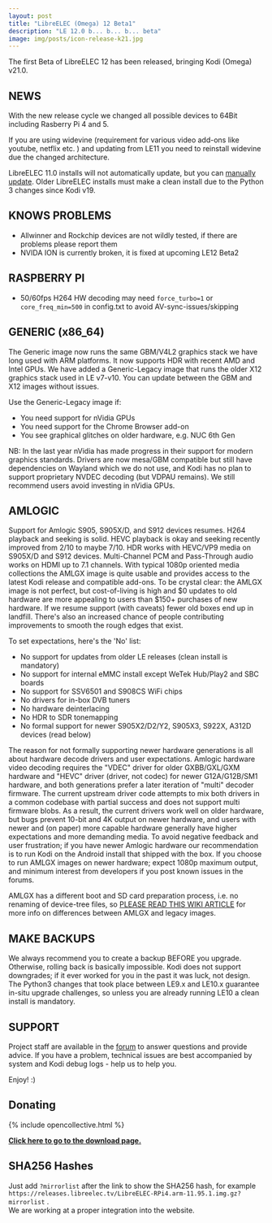 ```yaml
---
layout: post
title: "LibreELEC (Omega) 12 Beta1"
description: "LE 12.0 b... b... b... beta"
image: img/posts/icon-release-k21.jpg
---
```


The first Beta of LibreELEC 12 has been released, bringing Kodi (Omega) v21.0.

## NEWS

With the new release cycle we changed all possible devices to 64Bit including Rasberry Pi 4 and 5.

If you are using widevine (requirement for various video add-ons like youtube, netflix etc. ) and updating from LE11 you need to reinstall widevine due the changed architecture.
  
LibreELEC 11.0 installs will not automatically update, but you can [manually update](https://wiki.libreelec.tv/support/update). Older LibreELEC installs must make a clean install due to the Python 3 changes since Kodi v19.

## KNOWS PROBLEMS

- Allwinner and Rockchip devices are not wildly tested, if there are problems please report them
- NVIDA ION is currently broken, it is fixed at upcoming LE12 Beta2

## RASPBERRY PI

- 50/60fps H264 HW decoding may need `force_turbo=1` or `core_freq_min=500` in config.txt to avoid AV-sync-issues/skipping

## GENERIC (x86_64)

The Generic image now runs the same GBM/V4L2 graphics stack we have long used with ARM platforms. It now supports HDR with recent AMD and Intel GPUs. We have added a Generic-Legacy image that runs the older X12 graphics stack used in LE v7-v10. You can update between the GBM and X12 images without issues.

Use the Generic-Legacy image if:

- You need support for nVidia GPUs
- You need support for the Chrome Browser add-on
- You see graphical glitches on older hardware, e.g. NUC 6th Gen

NB: In the last year nVidia has made progress in their support for modern graphics standards. Drivers are now mesa/GBM compatible but still have dependencies on Wayland which we do not use, and Kodi has no plan to support proprietary NVDEC decoding (but VDPAU remains). We still recommend users avoid investing in nVidia GPUs.

## AMLOGIC

Support for Amlogic S905, S905X/D, and S912 devices resumes. H264 playback and seeking is solid. HEVC playback is okay and seeking recently improved from 2/10 to maybe 7/10. HDR works with HEVC/VP9 media on S905X/D and S912 devices. Multi-Channel PCM and Pass-Through audio works on HDMI up to 7.1 channels. With typical 1080p oriented media collections the AMLGX image is quite usable and provides access to the latest Kodi release and compatible add-ons. To be crystal clear: the AMLGX image is not perfect, but cost-of-living is high and $0 updates to old hardware are more appealing to users than $150+ purchases of new hardware. If we resume support (with caveats) fewer old boxes end up in landfill. There's also an increased chance of people contributing improvements to smooth the rough edges that exist.

To set expectations, here's the 'No' list:

- No support for updates from older LE releases (clean install is mandatory)
- No support for internal eMMC install except WeTek Hub/Play2 and SBC boards
- No support for SSV6501 and S908CS WiFi chips
- No drivers for in-box DVB tuners
- No hardware deinterlacing
- No HDR to SDR tonemapping
- No formal support for newer S905X2/D2/Y2, S905X3, S922X, A312D devices (read below)

The reason for not formally supporting newer hardware generations is all about hardware decode drivers and user expectations. Amlogic hardware video decoding requires the "VDEC" driver for older GXBB/GXL/GXM hardware and "HEVC" driver (driver, not codec) for newer G12A/G12B/SM1 hardware, and both generations prefer a later iteration of "multi" decoder firmware. The current upstream driver code attempts to mix both drivers in a common codebase with partial success and does not support multi firmware blobs. As a result, the current drivers work well on older hardware, but bugs prevent 10-bit and 4K output on newer hardware, and users with newer and (on paper) more capable hardware generally have higher expectations and more demanding media. To avoid negative feedback and user frustration; if you have newer Amlogic hardware our recommendation is to run Kodi on the Android install that shipped with the box. If you choose to run AMLGX images on newer hardware; expect 1080p maximum output, and minimum interest from developers if you post known issues in the forums.

AMLGX has a different boot and SD card preparation process, i.e. no renaming of device-tree files, so [PLEASE READ THIS WIKI ARTICLE](https://wiki.libreelec.tv/hardware/amlogic) for more info on differences between AMLGX and legacy images.

## MAKE BACKUPS

We always recommend you to create a backup BEFORE you upgrade. Otherwise, rolling back is basically impossible. Kodi does not support downgrades; if it ever worked for you in the past it was luck, not design. The Python3 changes that took place between LE9.x and LE10.x guarantee in-situ upgrade challenges, so unless you are already running LE10 a clean install is mandatory.

## SUPPORT

Project staff are available in the [forum](https://forum.libreelec.tv) to answer questions and provide advice. If you have a problem, technical issues are best accompanied by system and Kodi debug logs - help us to help you.

Enjoy! :)

## Donating

{% include opencollective.html %}

[**Click here to go to the download page.**](https://libreelec.tv/downloads/)

## SHA256 Hashes

Just add `?mirrorlist` after the link to show the SHA256 hash, for example `https://releases.libreelec.tv/LibreELEC-RPi4.arm-11.95.1.img.gz?mirrorlist` .  
We are working at a proper integration into the website.

